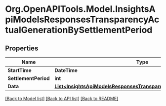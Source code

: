 # Org.OpenAPITools.Model.InsightsApiModelsResponsesTransparencyActualGenerationBySettlementPeriod

## Properties

Name | Type | Description | Notes
------------ | ------------- | ------------- | -------------
**StartTime** | **DateTime** |  | [optional] 
**SettlementPeriod** | **int** |  | [optional] 
**Data** | [**List&lt;InsightsApiModelsResponsesTransparencyActualGenerationValue&gt;**](InsightsApiModelsResponsesTransparencyActualGenerationValue.md) |  | [optional] 

[[Back to Model list]](../README.md#documentation-for-models) [[Back to API list]](../README.md#documentation-for-api-endpoints) [[Back to README]](../README.md)

